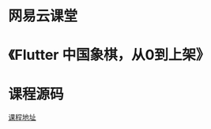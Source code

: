 # 网易云课堂
# 《Flutter 中国象棋，从0到上架》
# 课程源码

[课程地址](https://study.163.com/course/editCourse.htm?providerId=480000002203651&courseId=1209825827&status=2#/courseEdit/baseInfo)
